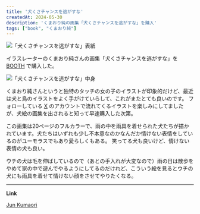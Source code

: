 ```yaml
---
title: '犬くさチャンスを逃がすな'
createdAt: 2024-05-30
description: 'くまおり純の画集「犬くさチャンスを逃がすな」を購入'
tags: ["book", "くまおり純"]
---
```


![「犬くさチャンスを逃がすな」表紙](https://i.gyazo.com/045a86e9910dd679c9a84b5196ac4a3b.png)

イラスレーターのくまおり純さんの画集「犬くさチャンスを逃がすな」を [BOOTH](https://junkuma.booth.pm/) で購入した。

![「犬くさチャンスを逃がすな」中身](https://i.gyazo.com/9e8d2748b9a27ca87e845bc2e3f116f3.png)

くまおり純さんというと独特のタッチの女の子のイラストが印象的だけど、最近は犬と鳥のイラストをよく手がけていらして、これがまたとても良いのです。
フォローしている [X](https://x.com/J_KMOR) のアカウントで流れてくるイラストを楽しみにしてましたが、犬絵の画集を出されると知って早速購入した次第。

この画集は20ページのフルカラーで、雨の中を雨具を着せられた犬たちが描かれています。犬たちはいずれも少し不本意なのかなんだか情けない表情をしているのがユーモラスでもあり愛らしくもある。
笑ってる犬も良いけど、情けない表情の犬も良い。

ウチの犬は毛を伸ばしているので（あとの手入れが大変なので）雨の日は散歩をやめて家の中で遊んでやるようにしてるのだけれど、こういう絵を見るとウチの犬にも雨具を着せて情けない顔をさせてやりたくなる。

---
**Link**

[Jun Kumaori](https://www.kumaori.info/)

